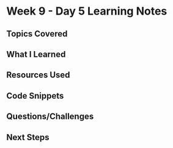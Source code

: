 # Week 9 - Day 5 Learning Notes

## Topics Covered

## What I Learned

## Resources Used

## Code Snippets

## Questions/Challenges

## Next Steps
